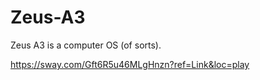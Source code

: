 # Zeus-A3
Zeus A3 is a computer OS (of sorts).

https://sway.com/Gft6R5u46MLgHnzn?ref=Link&loc=play
